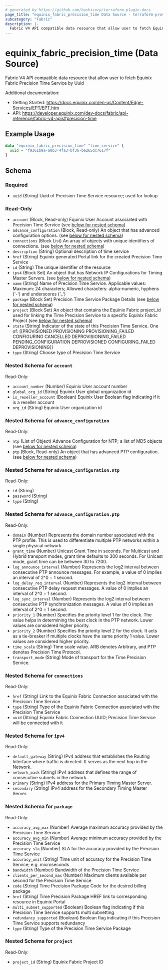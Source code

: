 ```yaml
---
# generated by https://github.com/hashicorp/terraform-plugin-docs
page_title: "equinix_fabric_precision_time Data Source - terraform-provider-equinix"
subcategory: "Fabric"
description: |-
  Fabric V4 API compatible data resource that allow user to fetch Equinix Fabric Precision Time Service by Uuid
---
```


# equinix_fabric_precision_time (Data Source)

Fabric V4 API compatible data resource that allow user to fetch Equinix Fabric Precision Time Service by Uuid

Additional documentation:
* Getting Started: https://docs.equinix.com/en-us/Content/Edge-Services/EPT/EPT.htm
* API: https://developer.equinix.com/dev-docs/fabric/api-reference/fabric-v4-apis#precision-time

## Example Usage

```terraform
data "equinix_fabric_precision_time" "time_service" {
  uuid = "f9361b9a-a0b3-4fa3-bf36-be265dc7617f"
}
```


<!-- schema generated by tfplugindocs -->
## Schema

### Required

- `uuid` (String) Uuid of Precision Time Service resource; used for lookup

### Read-Only

- `account` (Block, Read-only) Equinix User Account associated with Precision Time Service (see [below for nested schema](#nestedblock--account))
- `advance_configuration` (Block, Read-only) An object that has advanced configuration options. (see [below for nested schema](#nestedblock--advance_configuration))
- `connections` (Block List) An array of objects with unique identifiers of connections. (see [below for nested schema](#nestedblock--connections))
- `description` (String) Optional description of time service
- `href` (String) Equinix generated Portal link for the created Precision Time Service
- `id` (String) The unique identifier of the resource
- `ipv4` (Block Set) An object that has Network IP Configurations for Timing Master Servers. (see [below for nested schema](#nestedblock--ipv4))
- `name` (String) Name of Precision Time Service. Applicable values: Maximum: 24 characters; Allowed characters: alpha-numeric, hyphens ('-') and underscores ('_')
- `package` (Block Set) Precision Time Service Package Details (see [below for nested schema](#nestedblock--package))
- `project` (Block Set) An object that contains the Equinix Fabric project_id used for linking the Time Precision Service to a specific Equinix Fabric Project (see [below for nested schema](#nestedblock--project))
- `state` (String) Indicator of the state of this Precision Time Service. One of: [[PROVISIONED PROVISIONING PROVISIONING_FAILED CONFIGURING CANCELLED DEPROVISIONING_FAILED PENDING_CONFIGURATION DEPROVISIONED CONFIGURING_FAILED DEPROVISIONING]]
- `type` (String) Choose type of Precision Time Service

<a id="nestedblock--account"></a>
### Nested Schema for `account`

Read-Only:

- `account_number` (Number) Equinix User account number
- `global_org_id` (String) Equinix User global organization id
- `is_reseller_account` (Boolean) Equinix User Boolean flag indicating if it is a reseller account
- `org_id` (String) Equinix User organization id


<a id="nestedblock--advance_configuration"></a>
### Nested Schema for `advance_configuration`

Read-Only:

- `ntp` (List of Object) Advance Configuration for NTP; a list of MD5 objects (see [below for nested schema](#nestedatt--advance_configuration--ntp))
- `ptp` (Block, Read-only) An object that has advanced PTP configuration. (see [below for nested schema](#nestedblock--advance_configuration--ptp))

<a id="nestedatt--advance_configuration--ntp"></a>
### Nested Schema for `advance_configuration.ntp`

Read-Only:

- `id` (String)
- `password` (String)
- `type` (String)


<a id="nestedblock--advance_configuration--ptp"></a>
### Nested Schema for `advance_configuration.ptp`

Read-Only:

- `domain` (Number) Represents the domain number associated with the PTP profile. This is used to differentiate multiple PTP networks within a single physical network.
- `grant_time` (Number) Unicast Grant Time in seconds. For Multicast and Hybrid transport modes, grant time defaults to 300 seconds. For Unicast mode, grant time can be between 30 to 7200.
- `log_announce_interval` (Number) Represents the log2 interval between consecutive PTP announce messages. For example, a value of 0 implies an interval of 2^0 = 1 second.
- `log_delay_req_interval` (Number) Represents the log2 interval between consecutive PTP delay request messages. A value of 0 implies an interval of 2^0 = 1 second.
- `log_sync_interval` (Number) Represents the log2 interval between consecutive PTP synchronization messages. A value of 0 implies an interval of 2^0 = 1 second.
- `priority_1` (Number) Specifies the priority level 1 for the clock. The value helps in determining the best clock in the PTP network. Lower values are considered higher priority.
- `priority_2` (Number) Specifies the priority level 2 for the clock. It acts as a tie-breaker if multiple clocks have the same priority 1 value. Lower values are considered higher priority.
- `time_scale` (String) Time scale value. ARB denotes Arbitrary, and PTP denotes Precision Time Protocol.
- `transport_mode` (String) Mode of transport for the Time Precision Service.



<a id="nestedblock--connections"></a>
### Nested Schema for `connections`

Read-Only:

- `href` (String) Link to the Equinix Fabric Connection associated with the Precision Time Service
- `type` (String) Type of the Equinix Fabric Connection associated with the Precision Time Service
- `uuid` (String) Equinix Fabric Connection UUID; Precision Time Service will be connected with it


<a id="nestedblock--ipv4"></a>
### Nested Schema for `ipv4`

Read-Only:

- `default_gateway` (String) IPv4 address that establishes the Routing Interface where traffic is directed. It serves as the next hop in the Network.
- `network_mask` (String) IPv4 address that defines the range of consecutive subnets in the network.
- `primary` (String) IPv4 address for the Primary Timing Master Server.
- `secondary` (String) IPv4 address for the Secondary Timing Master Server.


<a id="nestedblock--package"></a>
### Nested Schema for `package`

Read-Only:

- `accuracy_avg_max` (Number) Average maximum accuracy provided by the Precision Time Service
- `accuracy_avg_min` (Number) Average minimum accuracy provided by the Precision Time Service
- `accuracy_sla` (Number) SLA for the accuracy provided by the Precision Time Service
- `accuracy_unit` (String) Time unit of accuracy for the Precision Time Service; e.g. microseconds
- `bandwidth` (Number) Bandwidth of the Precision Time Service
- `clients_per_second_max` (Number) Maximum clients available per second for the Precision Time Service
- `code` (String) Time Precision Package Code for the desired billing package
- `href` (String) Time Precision Package HREF link to corresponding resource in Equinix Portal
- `multi_subnet_supported` (Boolean) Boolean flag indicating if this Precision Time Service supports multi subnetting
- `redundancy_supported` (Boolean) Boolean flag indicating if this Precision Time Service supports redundancy
- `type` (String) Type of the Precision Time Service Package


<a id="nestedblock--project"></a>
### Nested Schema for `project`

Read-Only:

- `project_id` (String) Equinix Fabric Project ID



